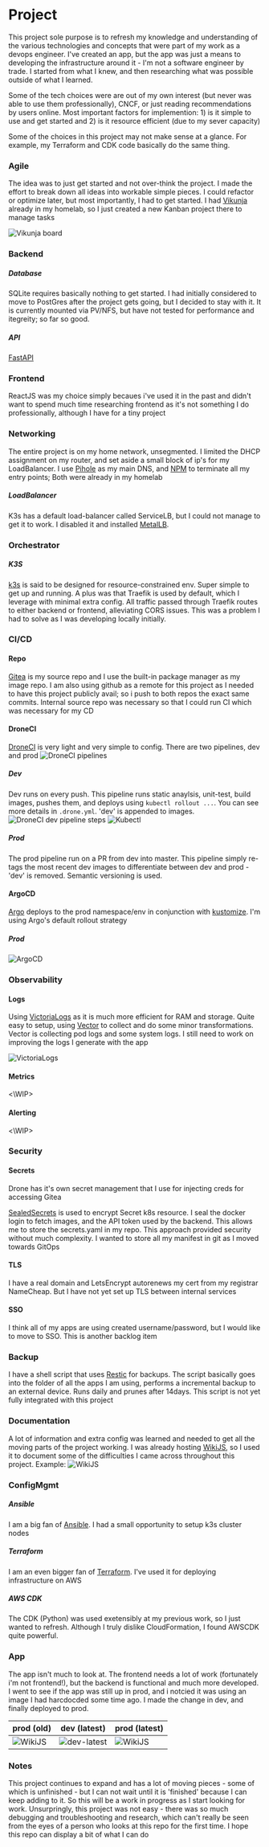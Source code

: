 # Project
This project sole purpose is to refresh my knowledge and understanding of the various technologies and concepts that were part of my work as a devops engineer. I've created an app, but the app was just a means to developing the infrastructure around it - I'm not a software engineer by trade. I started from what I knew, and then researching what was possible outside of what I learned.

Some of the tech choices were are out of my own interest (but never was able to use them professionally), CNCF, or just reading recommendations by users online. Most important factors for implemention: 1) is it simple to use and get started and 2) is it resource efficient (due to my sever capacity)

Some of the choices in this project may not make sense at a glance. For example, my Terraform and CDK code basically do the same thing.

### Agile
The idea was to just get started and not over-think the project. I made the effort to break down all ideas into workable simple pieces. I could refactor or optimize later, but most importantly, I had to get started. I had [Vikunja](https://vikunja.io/) already in my homelab, so I just created a new Kanban project there to manage tasks

![Vikunja board](readme-misc/vikunja.png)


### Backend

##### Database
SQLite requires basically nothing to get started. I had initially considered to move to PostGres after the project gets going, but I decided to stay with it. It is currently mounted via PV/NFS, but have not tested for performance and itegreity; so far so good.

##### API
[FastAPI](https://fastapi.tiangolo.com/)


### Frontend
ReactJS was my choice simply becaues i've used it in the past and didn't want to spend much time researching frontend as it's not something I do professionally, although I have for a tiny project


### Networking
The entire project is on my home network, unsegmented. I limited the DHCP assignment on my router, and set aside a small block of ip's for my LoadBalancer. I use [Pihole](https://https://pi-hole.net/) as my main DNS, and [NPM](https://nginxproxymanager.com/) to terminate all my entry points; Both were already in my homelab

##### LoadBalancer
K3s has a default load-balancer called ServiceLB, but I could not manage to get it to work. I disabled it and installed [MetalLB](https://metallb.io/).


### Orchestrator
##### K3S
[k3s](https://k3s.io/) is said to be designed for resource-constrained env. Super simple to get up and running. A plus was that Traefik is used by default, which I leverage with minimal extra config. All traffic passed through Traefik routes to either backend or frontend, alleviating CORS issues. This was a problem I had to solve as I was developing locally initially.

### CI/CD
#### Repo
[Gitea](https://about.gitea.com/) is my source repo and I use the built-in package manager as my image repo. I am also using github as a remote for this project as I needed to have this project publicly avail; so i push to both repos the exact same commits. Internal source repo was necessary so that I could run CI which was necessary for my CD

#### DroneCI
[DroneCI](https://www.drone.io/) is very light and very simple to config. There are two pipelines, dev and prod
![DroneCI pipelines](readme-misc/drone-ci.png)

##### Dev
Dev runs on every push. This pipeline runs static anaylsis, unit-test, build images, pushes them, and deploys using `kubectl rollout ...`. You can see more details in `.drone.yml`. 'dev' is appended to images.
![DroneCI dev pipeline steps](readme-misc/drone-ci-pipeline-steps.png)
![Kubectl](readme-misc/rollout-stats.png)


##### Prod
The prod pipeline run on a PR from dev into master. This pipeline simply re-tags the most recent dev images to differentiate between dev and prod - 'dev' is removed. Semantic versioning is used.

#### ArgoCD
[Argo](https://argo-cd.readthedocs.io/en/stable/) deploys to the prod namespace/env in conjunction with [kustomize](https://kustomize.io/). I'm using Argo's default rollout strategy

##### Prod
![ArgoCD](readme-misc/argocd.png)


### Observability

#### Logs
Using [VictoriaLogs](https://docs.victoriametrics.com/victorialogs/) as it is much more efficient for RAM and storage. Quite easy to setup, using [Vector](https://vector.dev/) to collect and do some minor transformations. Vector is collecting pod logs and some system logs. I still need to work on improving the logs I generate with the app

![VictoriaLogs](readme-misc/victorialogs.png)

#### Metrics
<\WIP>


#### Alerting
<\WIP>

### Security

#### Secrets

Drone has it's own secret management that I use for injecting creds for accessing Gitea

[SealedSecrets](https://github.com/bitnami-labs/sealed-secrets) is used to encrypt Secret k8s resource. I seal the docker login to fetch images, and the API token used by the backend. This allows me to store the secrets.yaml in my repo. This approach provided security without much complexity. I wanted to store all my manifest in git as I moved towards GitOps

#### TLS
I have a real domain and LetsEncrypt autorenews my cert from my registrar NameCheap. But I have not yet set up TLS between internal services

#### SSO
I think all of my apps are using created username/password, but I would like to move to SSO. This is another backlog item

### Backup

I have a shell script that uses [Restic](https://restic.net/) for backups. The script basically goes into the folder of all the apps I am using, performs a incremental backup to an external device. Runs daily and prunes after 14days. This script is not yet fully integrated with this project

### Documentation
A lot of information and extra config was learned and needed to get all the moving parts of the project working. I was already hosting [WikiJS](https://js.wiki/), so I used it to document some of the difficulties I came across throughout this project. Example:
![WikiJS](readme-misc/wiki-coredns.png)


### ConfigMgmt

##### Ansible
I am a big fan of [Ansible](https://docs.ansible.com/ansible/latest/index.html). I had a small opportunity to setup k3s cluster nodes


##### Terraform
I am an even bigger fan of [Terraform](https://developer.hashicorp.com/terraform). I've used it for deploying infrastructure on AWS


##### AWS CDK
The CDK (Python) was used exetensibly at my previous work, so I just wanted to refresh. Although I truly dislike CloudFormation, I found AWSCDK quite powerful.



### App
The app isn't much to look at. The frontend needs a lot of work (fortunately i'm not frontend!), but the backend is functional and much more developed. I went to see if the app was still up in prod, and i notcied it was using an image I had harcdocded some time ago. I made the change in dev, and finally deployed to prod.

| prod (old) | dev (latest) | prod (latest)
| --- | --- | --- |
| ![WikiJS](readme-misc/weather-prod.png) | ![dev-latest](readme-misc/weather-dev.png) | ![WikiJS](readme-misc/weather-prod-latest.png) |


### Notes
This project continues to expand and has a lot of moving pieces - some of which is unfinished - but I can not wait until it is 'finished' because I can keep adding to it. So this will be a work in progress as I start looking for work. Unsurpringly, this project was not easy - there was so much debugging and troubleshooting and research, which can't really be seen from the eyes of a person who looks at this repo for the first time. I hope this repo can display a bit of what I can do
